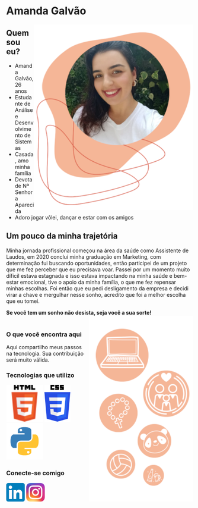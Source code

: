 # Amanda Galvão 
<img align="right" alt="Amanda Galvão dos Santos" height="500" src="https://github.com/amandagalvao361/imagens/blob/main/Imagens/amanda-foto.png">

## Quem sou eu? 
<ul> 
  <li> Amanda Galvão, 26 anos </li>
  <li> Estudante de Análise e Desenvolvimento de Sistemas </li>
   <li> Casada, amo minha família </li> 
  <li> Devota de Nª Senhora Aparecida </li> 
   <li> Adoro jogar vôlei, dançar e estar com os amigos</li>
</ul>

## Um pouco da minha trajetória 
<p text-aling="justify"> Minha jornada profissional começou na área da saúde como Assistente de Laudos, em 2020 concluí minha graduação em Marketing, com determinação fui buscando oportunidades, então participei de um projeto que me fez perceber que eu precisava voar. Passei por um momento muito díficil estava estagnada e isso estava impactando na minha saúde e bem-estar emocional, tive o apoio da minha família, o que me fez repensar minhas escolhas.
Foi então que eu pedi desligamento da empresa e decidi virar a chave e mergulhar nesse sonho, acredito que foi a melhor escolha que eu tomei.</p>
<strong> Se você tem um sonho não desista, seja você a sua sorte! </strong>
<br>
<img align="right" alt="Amanda Galvão dos Santos" height="500" src="https://github.com/amandagalvao361/imagens/blob/main/Imagens/quem-sou-eu.png">
<br>

### O que você encontra aqui
<p> Aqui compartilho meus passos na tecnologia. Sua contribuição será muito válida.</p> 

### Tecnologias que utilizo
![HTML5](https://github.com/amandagalvao361/imagens/blob/main/Imagens/logo-html.png)
![CSS3](https://github.com/amandagalvao361/imagens/blob/main/Imagens/logo-css.png)
![Python](https://github.com/amandagalvao361/imagens/blob/main/Imagens/logo-python.png)

### Conecte-se comigo
[![LinkedIn](https://github.com/amandagalvao361/imagens/blob/main/Imagens/logo-linkedin.png)](www.linkedin.com/in/amanda-galvão-dos-santos-aa316a290)
[![Instagram](https://github.com/amandagalvao361/imagens/blob/main/Imagens/logo-instagram.png)](https://www.instagram.com/amandagallvao/)


